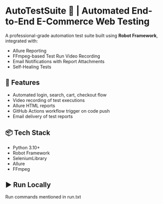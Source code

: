 # AutoTestSuite 🛒 | Automated End-to-End E-Commerce Web Testing

A professional-grade automation test suite built using **Robot Framework**, integrated with:
- Allure Reporting
- FFmpeg-based Test Run Video Recording
- Email Notifications with Report Attachments
- Self-Healing Tests 

## 📁 Features
- Automated login, search, cart, checkout flow
- Video recording of test executions
- Allure HTML reports
- GitHub Actions workflow trigger on code push
- Email delivery of test reports

## 📦 Tech Stack
- Python 3.10+
- Robot Framework
- SeleniumLibrary
- Allure
- FFmpeg

## ▶️ Run Locally

Run commands mentioned in run.txt
